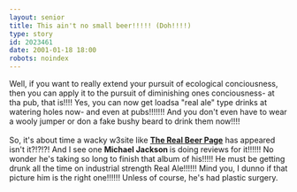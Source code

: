 ```yaml
---
layout: senior
title: This ain't no small beer!!!!! (Doh!!!!)
type: story
id: 2023461
date: 2001-01-18 18:00
robots: noindex
---
```

Well, if you want to really extend your pursuit of ecological conciousness,     then you can apply it to the pursuit of diminishing ones conciousness- at     tha pub, that is!!!! Yes, you can now get loadsa "real ale" type     drinks at watering holes now- and even at pubs!!!!!!! And you don't even have     to wear a wooly jumper or don a fake bushy beard to drink them now!!!!<br/><br/>So, it's about time a wacky w3site like <b><a href="http://www.bohemia.com/">The     Real Beer Page</a></b> has appeared isn't it?!?!?! And I see one <b>Michael     Jackson </b>is doing reviews for it!!!!!! No wonder he's taking so long to     finish that album of his!!!!! He must be getting drunk all the time on industrial     strength Real Ale!!!!!! Mind you, I dunno if that picture him is the right     one!!!!!! Unless of course, he's had plastic surgery.